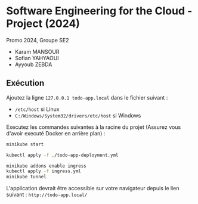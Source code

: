 # Software Engineering for the Cloud - Project (2024)


Promo 2024, Groupe SE2
* Karam MANSOUR
* Sofian YAHYAOUI
* Ayyoub ZEBDA

## Exécution

Ajoutez la ligne `127.0.0.1 todo-app.local` dans le fichier suivant :
- `/etc/host` si Linux
- `C:/Windows/System32/drivers/etc/host` si Windows


Executez les commandes suivantes à la racine du projet (Assurez vous d'avoir executé Docker en arrière plan) :
```bash
minikube start

kubectl apply -f ./todo-app-deployment.yml

minikube addons enable ingress
kubectl apply -f ingress.yml
minikube tunnel
```

L'application devrait être accessible sur votre navigateur depuis le lien suivant : `http://todo-app.local/`